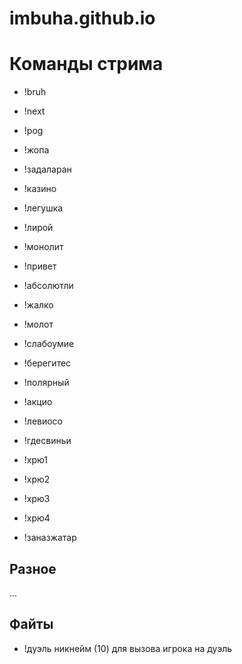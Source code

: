 # imbuha.github.io


<h1>Команды стрима</h1>


* !bruh
* !next
* !pog
* !жопа
* !задаларан
* !казино
* !легушка
* !лирой
* !монолит
* !привет
* !абсолютли
* !жалко
* !молот
* !слабоумие


* !берегитес
* !полярный
* !акцио
* !левиосо
* !гдесвиньи
* !хрю1
* !хрю2
* !хрю3
* !хрю4
* !заназжатар


<h2>Разное</h2>

...


<h2>Файты</h2>

* !дуэль никнейм (10) для вызова игрока на дуэль 

